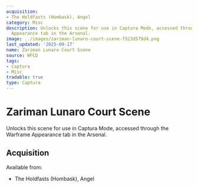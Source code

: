 ```yaml
---
acquisition:
- The Holdfasts (Hombask), Angel
category: Misc
description: Unlocks this scene for use in Captura Mode, accessed through the Warframe
  Appearance tab in the Arsenal.
image: ../images/zariman-lunaro-court-scene-f523d579d4.png
last_updated: '2025-09-17'
name: Zariman Lunaro Court Scene
source: WFCD
tags:
- Captura
- Misc
tradable: true
type: Captura
---
```


# Zariman Lunaro Court Scene

Unlocks this scene for use in Captura Mode, accessed through the Warframe Appearance tab in the Arsenal.

## Acquisition

Available from:
- The Holdfasts (Hombask), Angel

